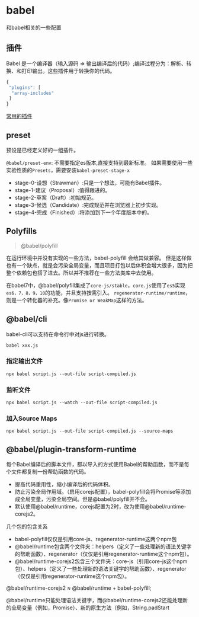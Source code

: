 # babel

和babel相关的一些配置

## 插件

Babel 是一个编译器（输入源码 => 输出编译后的代码）;编译过程分为：解析、转换、和打印输出。这些插件用于转换你的代码。

```javascript
{
 "plugins": [
  "array-includes"
 ]
}
```

[常用的插件](https://www.babeljs.cn/docs/plugins)

## preset

预设是已经定义好的一组插件。

`@babel/preset-env`: 不需要指定es版本,直接支持到最新标准。
如果需要使用一些实验性质的`Presets`，需要安装`babel-preset-stage-x`

- stage-0-设想（Strawman）:只是一个想法，可能有Babel插件。
- stage-1-建议（Proposal）:值得跟进的。
- stage-2-草案（Draft）:初始规范。
- stage-3-候选（Candidate）:完成规范并在浏览器上初步实现。
- stage-4-完成（Finished）:将添加到下一个年度版本中的。

## Polyfills

> @babel/polyfill

在运行环境中并没有实现的一些方法，babel-polyfill 会给其做兼容。 但是这样做也有一个缺点，就是会污染全局变量，而且项目打包以后体积会增大很多，因为把整个依赖包也搭了进去。所以并不推荐在一些方法类库中去使用。

在babel7中，@babel/polyfill集成了`core-js/stable`，`core.js`使用了`es5`实现`es6，7，8，9，10`的功能，并且支持按需引入。
`regenerator-runtime/runtime`，则是一个转化器的补充。像`Promise or WeakMap`这样的方法。

## @babel/cli

babel-cli可以支持在命令行中对js进行转换。

```shell
babel xxx.js
```

### 指定输出文件

```shell
npx babel script.js --out-file script-compiled.js
```

### 监听文件

```shell
npx babel script.js --watch --out-file script-compiled.js
```

### 加入Source Maps

```shell
npx babel script.js --out-file script-compiled.js --source-maps
```

## @babel/plugin-transform-runtime

每个Babel编译后的脚本文件，都以导入的方式使用Babel的帮助函数，而不是每个文件都复制一份帮助函数的代码。

- 提高代码重用性，缩小编译后的代码体积。
- 防止污染全局作用域。（启用corejs配置），babel-polyfill会将Promise等添加成全局变量，污染全局空间。但是@babel/polyfill并不会。
- 默认使用@babel/runtime，corejs配置为2时，改为使用@babel/runtime-corejs2。

几个包的包含关系

- babel-polyfill仅仅是引用core-js、regenerator-runtime这两个npm包
- @babel/runtime包含两个文件夹：helpers（定义了一些处理新的语法关键字的帮助函数）、regenerator（仅仅是引用regenerator-runtime这个npm包）。
- @babel/runtime-corejs2包含三个文件夹：core-js（引用core-js这个npm包）、helpers（定义了一些处理新的语法关键字的帮助函数）、regenerator（仅仅是引用regenerator-runtime这个npm包）。

@babel/runtime-corejs2 ≈ @babel/runtime + babel-polyfill;

@babel/runtime只能处理语法关键字，而@babel/runtime-corejs2还能处理新的全局变量（例如，Promise）、新的原生方法（例如，String.padStart
